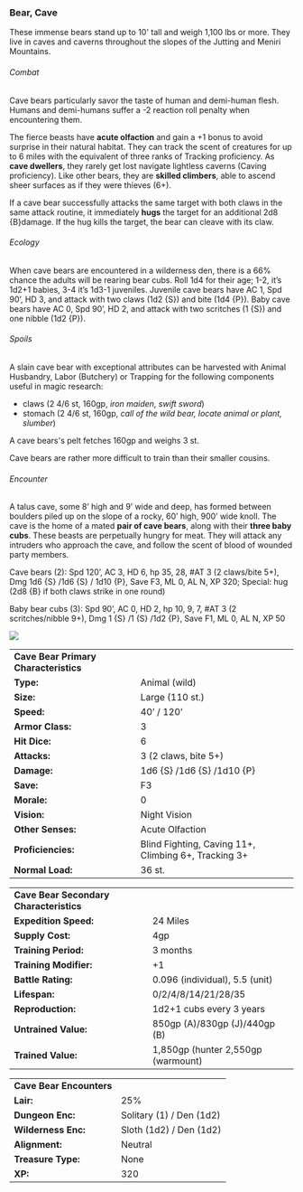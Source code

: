 ### Bear, Cave

These immense bears stand up to 10' tall and weigh 1,100 lbs or more. They live in caves and caverns throughout the slopes of the Jutting and Meniri Mountains.

###### Combat

Cave bears particularly savor the taste of human and demi-human flesh. Humans and demi-humans suffer a -2 reaction roll penalty when encountering them.

The fierce beasts have **acute olfaction** and gain a +1 bonus to avoid surprise in their natural habitat. They can track the scent of creatures for up to 6 miles with the equivalent of three ranks of Tracking proficiency. As **cave dwellers**, they rarely get lost navigate lightless caverns (Caving proficiency). Like other bears, they are **skilled climbers**, able to ascend sheer surfaces as if they were thieves (6+).

If a cave bear successfully attacks the same target with both claws in the same attack routine, it immediately **hugs** the target for an additional 2d8 {B}damage. If the hug kills the target, the bear can cleave with its claw.

###### Ecology

When cave bears are encountered in a wilderness den, there is a 66% chance the adults will be rearing bear cubs. Roll 1d4 for their age; 1-2, it’s 1d2+1 babies, 3-4 it’s 1d3-1 juveniles. Juvenile cave bears have AC 1, Spd 90’, HD 3, and attack with two claws (1d2 {S}) and bite (1d4 {P}). Baby cave bears have AC 0, Spd 90’, HD 2, and attack with two scritches (1 {S}) and one nibble (1d2 {P}).

###### Spoils

A slain cave bear with exceptional attributes can be harvested with Animal Husbandry, Labor (Butchery) or Trapping for the following components useful in magic research:

* claws (2 4/6 st, 160gp, *iron maiden, swift sword*)
* stomach (2 4/6 st, 160gp, *call of the wild bear, locate animal or plant, slumber*)

A cave bears's pelt fetches 160gp and weighs 3 st.

Cave bears are rather more difficult to train than their smaller cousins.

###### Encounter

A talus cave, some 8’ high and 9’ wide and deep, has formed between boulders piled up on the slope of a rocky, 60’ high, 900’ wide knoll. The cave is the home of a mated **pair of cave bears**, along with their **three baby cubs**. These beasts are perpetually hungry for meat. They will attack any intruders who approach the cave, and follow the scent of blood of wounded party members.

Cave bears (2): Spd 120’, AC 3, HD 6, hp 35, 28, #AT 3 (2 claws/bite 5+), Dmg 1d6 {S} /1d6 {S} / 1d10 {P}, Save F3, ML 0, AL N, XP 320; Special: hug (2d8 {B} if both claws strike in one round)

Baby bear cubs (3): Spd 90’, AC 0, HD 2, hp 10, 9, 7, #AT 3 (2 scritches/nibble 9+), Dmg 1 {S} /1 {S} /1d2 {P}, Save F1, ML 0, AL N, XP 50

![](data:image/png;base64...)

|  |  |
| --- | --- |
| **Cave Bear Primary Characteristics** | |
| **Type:** | Animal (wild) |
| **Size:** | Large (110 st.) |
| **Speed:** | 40’ / 120’ |
| **Armor Class:** | 3 |
| **Hit Dice:** | 6 |
| **Attacks:** | 3 (2 claws, bite 5+) |
| **Damage:** | 1d6 {S} /1d6 {S} /1d10 {P} |
| **Save:** | F3 |
| **Morale:** | 0 |
| **Vision:** | Night Vision |
| **Other Senses:** | Acute Olfaction |
| **Proficiencies:** | Blind Fighting, Caving 11+, Climbing 6+, Tracking 3+ |
| **Normal Load:** | 36 st. |

|  |  |
| --- | --- |
| **Cave Bear Secondary Characteristics** | |
| **Expedition Speed:** | 24 Miles |
| **Supply Cost:** | 4gp |
| **Training Period:** | 3 months |
| **Training Modifier:** | +1 |
| **Battle Rating:** | 0.096 (individual), 5.5 (unit) |
| **Lifespan:** | 0/2/4/8/14/21/28/35 |
| **Reproduction:** | 1d2+1 cubs every 3 years |
| **Untrained Value:** | 850gp (A)/830gp (J)/440gp (B) |
| **Trained Value:** | 1,850gp (hunter  2,550gp (warmount) |

|  |  |
| --- | --- |
| **Cave Bear Encounters** | |
| **Lair:** | 25% |
| **Dungeon Enc:** | Solitary (1) / Den (1d2) |
| **Wilderness Enc:** | Sloth (1d2) / Den (1d2) |
| **Alignment:** | Neutral |
| **Treasure Type:** | None |
| **XP:** | 320 |

